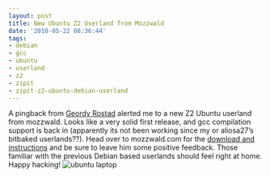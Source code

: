 ```yaml
---
layout: post
title: New Ubuntu Z2 Userland from Mozzwald
date: '2010-05-22 08:36:44'
tags:
- debian
- gcc
- ubuntu
- userland
- z2
- zipit
- zipit-z2-ubuntu-debian-userland
---
```



A pingback from [Geordy Rostad](http://www.notanon.com/zipit/switching-the-zipit-from-side-track-to-ubuntu/2010/05/20/) alerted me to a new Z2 Ubuntu userland from mozzwald. Looks like a very solid first release, and gcc compilation support is back in (apparently its not been working since my or aliosa27’s bitbaked userlands??). Head over to mozzwald.com for the [download and instructions](http://mozzwald.com/node/50) and be sure to leave him some positive feedback. Those familiar with the previous Debian based userlands should feel right at home. Happy hacking! ![ubuntu laptop](http://www.ubuntu.com/files/u3/LaptopUbuntu.jpg)


